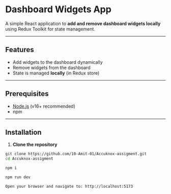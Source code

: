 # Dashboard Widgets App

A simple React application to **add and remove dashboard widgets locally** using Redux Toolkit for state management.

---

## Features

- Add widgets to the dashboard dynamically
- Remove widgets from the dashboard
- State is managed **locally** (in Redux store)
---

## Prerequisites

- [Node.js](https://nodejs.org/) (v16+ recommended)
- npm

---

## Installation

1. **Clone the repository**

```bash
git clone https://github.com/10-Amit-01/Accuknox-assigment.git
cd Accuknox-assigment

npm i

npm run dev

Open your browser and navigate to: http://localhost:5173